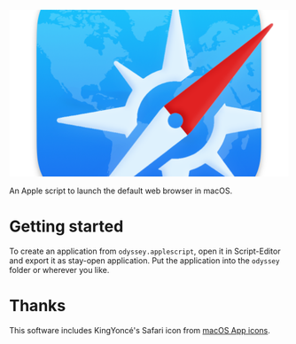 ![Graphical abstract](assets/img/world.png "Custom Safari app icon")

An Apple script to launch the default web browser in macOS.

# Getting started

To create an application from `odyssey.applescript`, open it in Script-Editor and
export it as stay-open application. Put the application into the `odyssey` folder
or wherever you like.

# Thanks

This software includes KingYoncé's Safari icon from [macOS App icons](https://macosicons.com/).
